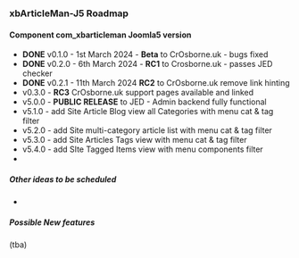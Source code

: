 ### xbArticleMan-J5 Roadmap

#### Component com_xbarticleman Joomla5 version

- **DONE** v0.1.0 - 1st March 2024 - **Beta** to CrOsborne.uk - bugs fixed
- **DONE** v0.2.0 - 6th March 2024 - **RC1** to Crosborne.uk - passes JED checker
- **DONE** v0.2.1 - 11th March 2024 **RC2** to CrOsborne.uk remove link hinting
- v0.3.0 - **RC3** CrOsborne.uk support pages available and linked
- v5.0.0 - **PUBLIC RELEASE** to JED - Admin backend fully functional
- v5.1.0 - add Site Article Blog view all Categories with menu cat & tag filter
- v5.2.0 - add Site multi-category article list with menu cat & tag filter
- v5.3.0 - add Site Articles Tags view with menu cat & tag filter 
- v5.4.0 - add SIte Tagged Items view with menu components filter
- 

##### Other ideas to be scheduled

- 



##### Possible New features

(tba)

